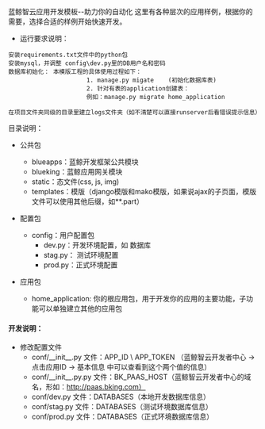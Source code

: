 蓝鲸智云应用开发模板--助力你的自动化
这里有各种层次的应用样例，根据你的需要，选择合适的样例开始快速开发。

- 运行要求说明：

```
安装requirements.txt文件中的python包
安装mysql，并调整 config\dev.py里的DB用户名和密码
数据库初始化： 本模版工程的具体使用过程如下：
                      1. manage.py migate    (初始化数据库表)
                      2. 针对有表的application创建表：
                      例如：manage.py migrate home_application

在项目文件夹同级的目录里建立logs文件夹（如不清楚可以直接runserver后看错误提示信息）
```
 
目录说明：


- 公共包
	- blueapps：蓝鲸开发框架公共模块
	- blueking：蓝鲸应用网关模块
	- static：态文件(css, js, img)
	- templates：模版（django模版和mako模版，如果说ajax的子页面，模版文件可以使用其他后缀，如**.part）

- 配置包
    - config：用户配置包
    	- dev.py：开发环境配置，如 数据库
    	- stag.py： 测试环境配置
    	- prod.py：正式环境配置

- 应用包
	- home_application: 你的根应用包，用于开发你的应用的主要功能，子功能可以单独建立其他的应用包


#### 开发说明：

- 修改配置文件
	- conf/\_\_init__.py 文件：APP_ID \ APP_TOKEN （蓝鲸智云开发者中心 -> 点击应用ID -> 基本信息 中可以查看到这个两个值的信息）
	- conf/\_\_init__.py.py 文件：BK_PAAS_HOST（蓝鲸智云开发者中心的域名，形如：http://paas.bking.com）
	- conf/dev.py 文件：DATABASES（本地开发数据库信息）
	- conf/stag.py 文件：DATABASES（测试环境数据库信息）
	- conf/prod.py 文件：DATABASES（正式环境数据库信息）
